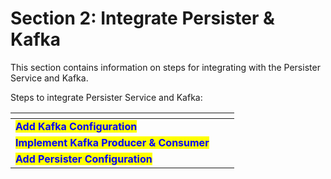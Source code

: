 # Section 2: Integrate Persister & Kafka

This section contains information on steps for integrating with the Persister Service and Kafka.

Steps to integrate Persister Service and Kafka:

<table data-view="cards"><thead><tr><th></th><th></th><th></th></tr></thead><tbody><tr><td><mark style="color:blue;"><strong>Add Kafka Configuration</strong></mark></td><td></td><td></td></tr><tr><td><mark style="color:blue;"><strong>Implement Kafka Producer &#x26; Consumer</strong></mark></td><td></td><td></td></tr><tr><td><mark style="color:blue;"><strong>Add Persister Configuration</strong></mark></td><td></td><td></td></tr></tbody></table>
